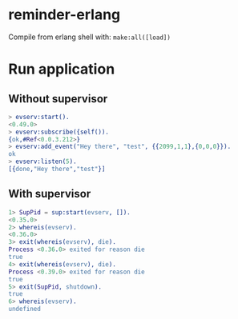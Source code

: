 # reminder-erlang

Compile from erlang shell with: `make:all([load])`

# Run application

Without supervisor
------------------

```erlang
> evserv:start().
<0.49.0>
> evserv:subscribe({self()).
{ok,#Ref<0.0.3.212>}
> evserv:add_event("Hey there", "test", {{2099,1,1},{0,0,0}}).
ok
> evserv:listen(5).
[{done,"Hey there","test"}]
```

With supervisor
---------------

```erlang
1> SupPid = sup:start(evserv, []).
<0.35.0>
2> whereis(evserv).
<0.36.0>
3> exit(whereis(evserv), die).
Process <0.36.0> exited for reason die
true
4> exit(whereis(evserv), die).
Process <0.39.0> exited for reason die
true
5> exit(SupPid, shutdown).
true
6> whereis(evserv).
undefined
```
